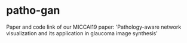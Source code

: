 # patho-gan
Paper and code link of our MICCAI19 paper: 'Pathology-aware network visualization and its application in glaucoma image synthesis'
